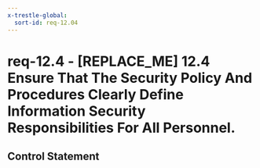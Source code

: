 ```yaml
---
x-trestle-global:
  sort-id: req-12.04
---
```


# req-12.4 - \[REPLACE_ME\] 12.4 Ensure That The Security Policy And Procedures Clearly Define Information Security Responsibilities For All Personnel.

## Control Statement
